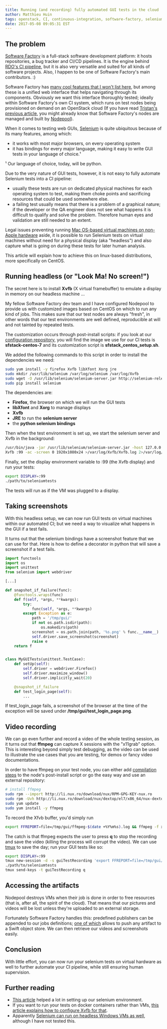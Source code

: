 ```yaml
---
title: Running (and recording) fully automated GUI tests in the cloud
author: Matthieu Huin
tags: openstack, CI, continuous-integration, software-factory, selenium, GUI, ffmpeg
date: 2017-05-08 09:05:31 EST
---
```


## The problem

[Software Factory](https://github.com/softwarefactory-project/software-factory) is a
full-stack software development platform: it hosts repositories, a bug tracker and
CI/CD pipelines. It is the engine behind [RDO's CI pipeline](https://review.rdoproject.org),
but it is also very versatile and suited for all kinds of software projects. Also,
I happen to be one of Software Factory's main contributors. :)

Software Factory has [many cool features that I won't list here](https://softwarefactory-project.io/docs/index.html), but among these
is a unified web interface that helps navigating through its components. Obviously
we want this interface thoroughly tested; ideally within Software Factory's
own CI system, which runs on test nodes being provisioned on demand on an OpenStack
cloud (If you have read [Tristan's previous article](/blog/2017/03/standalone-nodepool/),
you might already know that Software Factory's nodes are managed and built
by [Nodepool](https://docs.openstack.org/infra/system-config/nodepool.html)).

When it comes to testing web GUIs, [Selenium](http://www.seleniumhq.org) is
quite ubiquitous because of its many features, among which:

- it works with most major browsers, on every operating system
- it has bindings for every major language, making it easy to write GUI tests
  in your language of choice.¹

¹ Our language of choice, today, will be python.

Due to the very nature of GUI tests, however, it is not easy to fully automate
Selenium tests into a CI pipeline:

- usually these tests are run on dedicated physical machines for each operating
  system to test, making them choke points and sacrificing resources that could be
  used somewhere else.
- a failing test usually means that there is a problem of a graphical nature;
  if the developer or the QA engineer does not see what happens it is difficult
  to qualify and solve the problem. Therefore human eyes and validation are still
  needed to an extent.

Legal issues preventing running [Mac OS-based virtual machines on non-Apple
hardware](http://images.apple.com/legal/sla/docs/macOS1012.pdf) aside, it is
possible to run Selenium tests on virtual machines without need for a physical
display (aka "headless") and also capture what is going on during these tests for
later human analysis.

This article will explain how to achieve this on linux-based distributions,
more specifically on CentOS.

## Running headless (or "Look Ma! No screen!")

The secret here is to install __Xvfb__ (X virtual framebuffer) to emulate a display
in memory on our headless machine ...

My fellow Software Factory dev team and I have configured Nodepool to provide us
with customized images based on CentOS on which to run any kind of
jobs. This makes sure that our test nodes are always "fresh", in other words that
our test environments are well defined, reproducible at will and not tainted by
repeated tests.

The customization occurs through post-install scripts: if you look at our
[configuration repository](https://softwarefactory-project.io/r/gitweb?p=config.git;a=tree;f=nodepool;),
you will find the image we use for our CI tests is __sfstack-centos-7__ and its
customization script is __sfstack_centos_setup.sh__.

We added the following commands to this script in order to install
the dependencies we need:

```bash
sudo yum install -y firefox Xvfb libXfont Xorg jre
sudo mkdir /usr/lib/selenium /var/log/selenium /var/log/Xvfb
sudo wget -O /usr/lib/selenium/selenium-server.jar http://selenium-release.storage.googleapis.com/3.4/selenium-server-standalone-3.4.0.jar
sudo pip install selenium
```

The dependencies are:

* __Firefox__, the browser on which we will run the GUI tests
* __libXfont__ and __Xorg__ to manage displays
* __Xvfb__
* __JRE__ to run the __selenium server__
* the __python selenium bindings__

Then when the test environment is set up, we start the selenium server and Xvfb
in the background:

```bash
/usr/bin/java -jar /usr/lib/selenium/selenium-server.jar -host 127.0.0.1 >/var/log/selenium/selenium.log 2>/var/log/selenium/error.log
Xvfb :99 -ac -screen 0 1920x1080x24 >/var/log/Xvfb/Xvfb.log 2>/var/log/Xvfb/error.log
```

Finally, set the display environment variable to :99 (the Xvfb display) and run your tests:

```bash
export DISPLAY=:99
./path/to/seleniumtests
```

The tests will run as if the VM was plugged to a display.

## Taking screenshots

With this headless setup, we can now run GUI tests on virtual machines within our
automated CI; but we need a way to visualize what happens in the GUI if a test
fails.

It turns out that the selenium bindings have a screenshot feature that we can use
for that. Here is how to define a decorator in python that will save a screenshot
if a test fails.

```python
import functools
import os
import unittest
from selenium import webdriver

[...]

def snapshot_if_failure(func):
    @functools.wraps(func)
    def f(self, *args, **kwargs):
        try:
            func(self, *args, **kwargs)
        except Exception as e:
            path = '/tmp/gui/'
            if not os.path.isdir(path):
                os.makedirs(path)
            screenshot = os.path.join(path, '%s.png' % func.__name__)
            self.driver.save_screenshot(screenshot)
            raise e
    return f


class MyGUITests(unittest.TestCase):
    def setUp(self):
        self.driver = webdriver.Firefox()
        self.driver.maximize_window()
        self.driver.implicitly_wait(20)

    @snapshot_if_failure
    def test_login_page(self):
        ...
```

If test_login_page fails, a screenshot of the browser at the time of the exception
will be saved under __/tmp/gui/test_login_page.png__.

## Video recording

We can go even further and record a video of the whole testing session, as it
turns out that __ffmpeg__ can capture X sessions with the "x11grab" option. This
is interesting beyond simply test debugging, as the video can be used to illustrate
the use cases that you are testing, for demos or fancy video documentations.

In order to have ffmpeg on your test node, you can either add
[compilation steps](https://trac.ffmpeg.org/wiki/CompilationGuide/Centos) to the
node's post-install script or go the easy way and use an external repository:

```bash
# install ffmpeg
sudo rpm --import http://li.nux.ro/download/nux/RPM-GPG-KEY-nux.ro
sudo rpm -Uvh http://li.nux.ro/download/nux/dextop/el7/x86_64/nux-dextop-release-0-1.el7.nux.noarch.rpm
sudo yum update
sudo yum install -y ffmpeg
```

To record the Xfvb buffer, you'd simply run
```bash
export FFREPORT=file=/tmp/gui/ffmpeg-$(date +%Y%m%s).log && ffmpeg -f x11grab -video_size 1920x1080 -i 127.0.0.1$DISPLAY -codec:v mpeg4 -r 16 -vtag xvid -q:v 8 /tmp/gui/tests.avi
```

The catch is that ffmpeg expects the user to press __q__ to stop the recording
and save the video (killing the process will corrupt the video). We can use
[tmux](https://tmux.github.io/) to save the day; run your GUI tests like so:

```bash
export DISPLAY=:99
tmux new-session -d -s guiTestRecording 'export FFREPORT=file=/tmp/gui/ffmpeg-$(date +%Y%m%s).log && ffmpeg -f x11grab -video_size 1920x1080 -i 127.0.0.1'$DISPLAY' -codec:v mpeg4 -r 16 -vtag xvid -q:v 8 /tmp/gui/tests.avi && sleep 5'
./path/to/seleniumtests
tmux send-keys -t guiTestRecording q
```

## Accessing the artifacts

Nodepool destroys VMs when their job is done in order to free resources (that is,
after all, the spirit of the cloud). That means that our pictures and videos will
be lost unless they're uploaded to an external storage.

Fortunately Software Factory handles this: predefined publishers can be appended
to our jobs definitions; [one of
which](https://softwarefactory-project.io/r/gitweb?p=config.git;a=blob;f=jobs/_default_jobs.yaml;h=abedee1d8899afbea7cc1fb31e5b5ee959fba154;hb=04f4d5aa6887f63155ceef38231399a077aa0040)
allows to push any artifact to a Swift object store. We can then retrieve our
videos and screenshots easily.

## Conclusion

With little effort, you can now run your selenium tests on virtual hardware as
well to further automate your CI pipeline, while still ensuring human supervision.

## Further reading

* [This article](http://afterdesign.net/2016/02/07/recording-headless-selenium-tests-to-mp4.html)
helped a lot in setting up our selenium environment.
* If you want to run your tests on docker containers rather than VMs, [this article
explains how to configure Xvfb for
that](https://linuxmeerkat.wordpress.com/2014/10/17/running-a-gui-application-in-a-docker-container/).
* Apparently [Selenium can run on headless Windows VMs as well](https://github.com/kybu/headless-selenium-for-win),
although I have not tested this.
